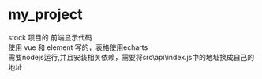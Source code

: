 # my_project
stock 项目的 前端显示代码  
使用 vue 和 element 写的，表格使用echarts  
需要nodejs运行,并且安装相关依赖，需要将src\api\index.js中的地址换成自己的地址  
